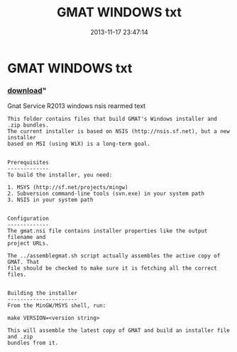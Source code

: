 ﻿---
pid:            4616
parent:         0
children:       
poster:         Raven
title:          GMAT WINDOWS txt
date:           2013-11-17 23:47:14
format:         posh
---

# GMAT WINDOWS txt

### [download](4616.ps1)"

Gnat Service R2013 windows nsis rearmed text

```posh
This folder contains files that build GMAT's Windows installer and .zip bundles.
The current installer is based on NSIS (http://nsis.sf.net), but a new installer
based on MSI (using WiX) is a long-term goal.


Prerequisites
-------------
To build the installer, you need:

1. MSYS (http://sf.net/projects/mingw)
2. Subversion command-line tools (svn.exe) in your system path
3. NSIS in your system path


Configuration
-------------
The gmat.nsi file contains installer properties like the output filename and
project URLs.

The ../assemblegmat.sh script actually assembles the active copy of GMAT. That
file should be checked to make sure it is fetching all the correct files.


Building the installer
----------------------
From the MinGW/MSYS shell, run:

make VERSION=<version string>

This will assemble the latest copy of GMAT and build an installer file and .zip
bundles from it.
```
